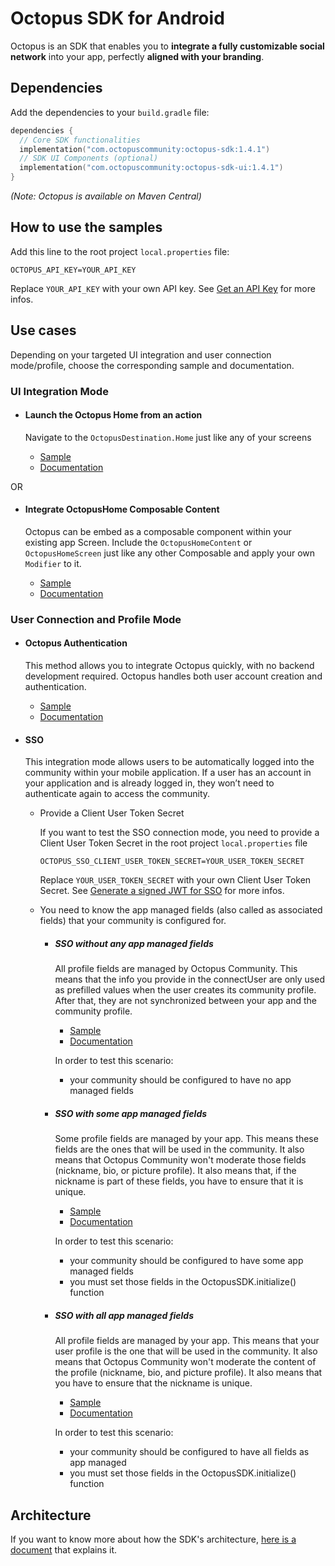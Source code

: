 # Octopus SDK for Android

Octopus is an SDK that enables you to **integrate a fully customizable social network** into your app, perfectly **aligned with your branding**.

## Dependencies

Add the dependencies to your `build.gradle` file:

```kotlin
dependencies {
  // Core SDK functionalities
  implementation("com.octopuscommunity:octopus-sdk:1.4.1")
  // SDK UI Components (optional)
  implementation("com.octopuscommunity:octopus-sdk-ui:1.4.1")
}
```

*(Note: Octopus is available on Maven Central)*

## How to use the samples

Add this line to the root project `local.properties` file:

 ```properties
 OCTOPUS_API_KEY=YOUR_API_KEY
 ```

Replace `YOUR_API_KEY` with your own API key. See [Get an API Key](https://doc.octopuscommunity.com/) for more infos.

## Use cases

Depending on your targeted UI integration and user connection mode/profile, choose the corresponding
sample and documentation.

### UI Integration Mode

- #### Launch the Octopus Home from an action

  Navigate to the `OctopusDestination.Home` just like any of your screens

  - [Sample](/samples/octopus-auth/fullscreen)
  - [Documentation](https://doc.octopuscommunity.com/SDK/octopus-auth/android)

OR

- #### Integrate OctopusHome Composable Content

  Octopus can be embed as a composable component within your existing app Screen.
  Include the `OctopusHomeContent` or `OctopusHomeScreen` just like any other Composable and apply your own `Modifier` to it.

  - [Sample](/samples/octopus-auth/embed)
  - [Documentation](https://doc.octopuscommunity.com/SDK/octopus-auth/android)

### User Connection and Profile Mode

- #### Octopus Authentication

  This method allows you to integrate Octopus quickly, with no backend development required. Octopus handles both user account creation and authentication.

  - [Sample](/samples/octopus-auth)
  - [Documentation](https://doc.octopuscommunity.com/SDK/octopus-auth/android)

- #### SSO

  This integration mode allows users to be automatically logged into the community within your mobile application. If a user has an account in your application and is already logged in, they won’t need to authenticate again to access the community.

  - Provide a Client User Token Secret

    If you want to test the SSO connection mode, you need to provide a Client User Token Secret in the
root project `local.properties` file

    ```properties
    OCTOPUS_SSO_CLIENT_USER_TOKEN_SECRET=YOUR_USER_TOKEN_SECRET
    ```
    Replace `YOUR_USER_TOKEN_SECRET` with your own Client User Token Secret. See [Generate a signed JWT for SSO](https://doc.octopuscommunity.com/backend/sso)
for more infos.

  - You need to know the app managed fields (also called as associated fields) that your community is configured for.
    - ##### SSO without any app managed fields

      All profile fields are managed by Octopus Community. This means that the info you provide in
      the connectUser are only used as prefilled values when the user creates its community profile.
      After that, they are not synchronized between your app and the community profile.

      - [Sample](/samples/sso/octopus-profile)
      - [Documentation](https://doc.octopuscommunity.com/SDK/sso/android)

      In order to test this scenario:
      - your community should be configured to have no app managed fields

    - ##### SSO with some app managed fields

      Some profile fields are managed by your app. This means these fields are the ones
      that will be used in the community. It also means that Octopus Community won't moderate those
      fields (nickname, bio, or picture profile). It also means that, if the nickname is part of
      these fields, you have to ensure that it is unique.

        - [Sample](/samples/sso/hybrid-profile)
        - [Documentation](https://doc.octopuscommunity.com/SDK/sso/android)

      In order to test this scenario:
        - your community should be configured to have some app managed fields
        - you must set those fields in the OctopusSDK.initialize() function

    - ##### SSO with all app managed fields

      All profile fields are managed by your app. This means that your user profile is the one that
      will be used in the community. It also means that Octopus Community won't moderate the content
      of the profile (nickname, bio, and picture profile). It also means that you have to ensure
      that the nickname is unique.

        - [Sample](/samples/sso/client-profile)
        - [Documentation](https://doc.octopuscommunity.com/SDK/sso/android)

      In order to test this scenario:
        - your community should be configured to have all fields as app managed
        - you must set those fields in the OctopusSDK.initialize() function

## Architecture

If you want to know more about how the SDK's architecture, [here is a document](ARCHITECTURE.md) that explains it.
